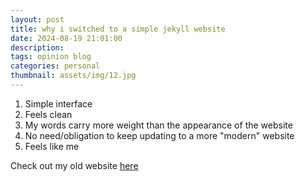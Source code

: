 ```yaml
---
layout: post
title: why i switched to a simple jekyll website 
date: 2024-08-19 21:01:00
description: 
tags: opinion blog
categories: personal
thumbnail: assets/img/12.jpg
---
```


1. Simple interface
2. Feels clean
3. My words carry more weight than the appearance of the website
4. No need/obligation to keep updating to a more "modern" website
5. Feels like me

Check out my old website [here](https://suchitahadimani.xyz)


